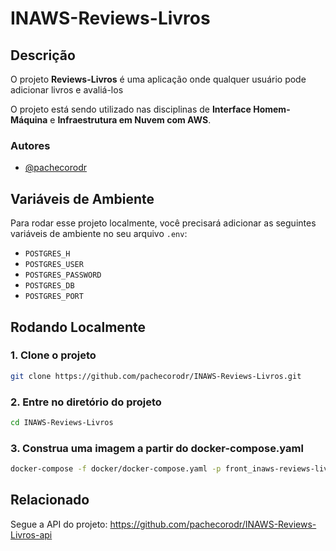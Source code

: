 # INAWS-Reviews-Livros 

## Descrição
O projeto **Reviews-Livros** é uma aplicação onde qualquer usuário pode adicionar livros e avaliá-los 

O projeto está sendo utilizado nas disciplinas de **Interface Homem-Máquina** e **Infraestrutura em Nuvem com AWS**.

### Autores
- [@pachecorodr](https://github.com/pachecorodr)

## Variáveis de Ambiente
Para rodar esse projeto localmente, você precisará adicionar as seguintes variáveis de ambiente no seu arquivo `.env`:

- `POSTGRES_H`
- `POSTGRES_USER`
- `POSTGRES_PASSWORD`
- `POSTGRES_DB`
- `POSTGRES_PORT`

## Rodando Localmente

### 1. Clone o projeto
```bash
git clone https://github.com/pachecorodr/INAWS-Reviews-Livros.git 
```
### 2. Entre no diretório do projeto
```bash
cd INAWS-Reviews-Livros
```
### 3. Construa uma imagem a partir do docker-compose.yaml
```bash
docker-compose -f docker/docker-compose.yaml -p front_inaws-reviews-livros up --build
```

## Relacionado 

Segue a API do projeto:
https://github.com/pachecorodr/INAWS-Reviews-Livros-api
